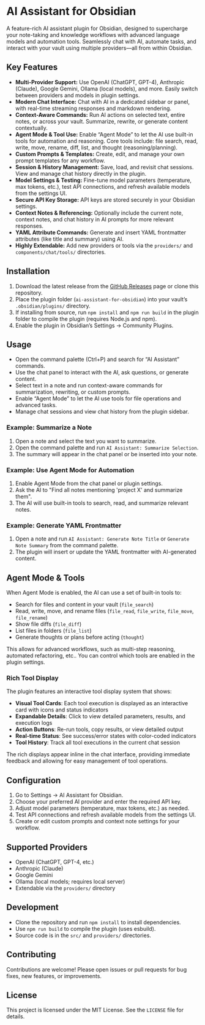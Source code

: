 # AI Assistant for Obsidian

A feature-rich AI assistant plugin for Obsidian, designed to supercharge your note-taking and knowledge workflows with advanced language models and automation tools. Seamlessly chat with AI, automate tasks, and interact with your vault using multiple providers—all from within Obsidian.

## Key Features

- **Multi-Provider Support:** Use OpenAI (ChatGPT, GPT-4), Anthropic (Claude), Google Gemini, Ollama (local models), and more. Easily switch between providers and models in plugin settings.
- **Modern Chat Interface:** Chat with AI in a dedicated sidebar or panel, with real-time streaming responses and markdown rendering.
- **Context-Aware Commands:** Run AI actions on selected text, entire notes, or across your vault. Summarize, rewrite, or generate content contextually.
- **Agent Mode & Tool Use:** Enable “Agent Mode” to let the AI use built-in tools for automation and reasoning. Core tools include: file search, read, write, move, rename, diff, list, and thought (reasoning/planning).
- **Custom Prompts & Templates:** Create, edit, and manage your own prompt templates for any workflow.
- **Session & History Management:** Save, load, and revisit chat sessions. View and manage chat history directly in the plugin.
- **Model Settings & Testing:** Fine-tune model parameters (temperature, max tokens, etc.), test API connections, and refresh available models from the settings UI.
- **Secure API Key Storage:** API keys are stored securely in your Obsidian settings.
- **Context Notes & Referencing:** Optionally include the current note, context notes, and chat history in AI prompts for more relevant responses.
- **YAML Attribute Commands:** Generate and insert YAML frontmatter attributes (like title and summary) using AI.
- **Highly Extendable:** Add new providers or tools via the `providers/` and `components/chat/tools/` directories.

## Installation

1. Download the latest release from the [GitHub Releases](https://github.com/your-repo/releases) page or clone this repository.
2. Place the plugin folder (`ai-assistant-for-obsidian`) into your vault’s `.obsidian/plugins/` directory.
3. If installing from source, run `npm install` and `npm run build` in the plugin folder to compile the plugin (requires Node.js and npm).
4. Enable the plugin in Obsidian’s Settings → Community Plugins.

## Usage

- Open the command palette (Ctrl+P) and search for “AI Assistant” commands.
- Use the chat panel to interact with the AI, ask questions, or generate content.
- Select text in a note and run context-aware commands for summarization, rewriting, or custom prompts.
- Enable “Agent Mode” to let the AI use tools for file operations and advanced tasks.
- Manage chat sessions and view chat history from the plugin sidebar.

### Example: Summarize a Note
1. Open a note and select the text you want to summarize.
2. Open the command palette and run `AI Assistant: Summarize Selection`.
3. The summary will appear in the chat panel or be inserted into your note.

### Example: Use Agent Mode for Automation
1. Enable Agent Mode from the chat panel or plugin settings.
2. Ask the AI to "Find all notes mentioning 'project X' and summarize them".
3. The AI will use built-in tools to search, read, and summarize relevant notes.

### Example: Generate YAML Frontmatter
1. Open a note and run `AI Assistant: Generate Note Title` or `Generate Note Summary` from the command palette.
2. The plugin will insert or update the YAML frontmatter with AI-generated content.

## Agent Mode & Tools

When Agent Mode is enabled, the AI can use a set of built-in tools to:
- Search for files and content in your vault (`file_search`)
- Read, write, move, and rename files (`file_read`, `file_write`, `file_move`, `file_rename`)
- Show file diffs (`file_diff`)
- List files in folders (`file_list`)
- Generate thoughts or plans before acting (`thought`)

This allows for advanced workflows, such as multi-step reasoning, automated refactoring, etc.. You can control which tools are enabled in the plugin settings.

### Rich Tool Display

The plugin features an interactive tool display system that shows:
- **Visual Tool Cards**: Each tool execution is displayed as an interactive card with icons and status indicators
- **Expandable Details**: Click to view detailed parameters, results, and execution logs
- **Action Buttons**: Re-run tools, copy results, or view detailed output
- **Real-time Status**: See success/error states with color-coded indicators
- **Tool History**: Track all tool executions in the current chat session

The rich displays appear inline in the chat interface, providing immediate feedback and allowing for easy management of tool operations.

## Configuration

1. Go to Settings → AI Assistant for Obsidian.
2. Choose your preferred AI provider and enter the required API key.
3. Adjust model parameters (temperature, max tokens, etc.) as needed.
4. Test API connections and refresh available models from the settings UI.
5. Create or edit custom prompts and context note settings for your workflow.

## Supported Providers

- OpenAI (ChatGPT, GPT-4, etc.)
- Anthropic (Claude)
- Google Gemini
- Ollama (local models; requires local server)
- Extendable via the `providers/` directory

## Development

- Clone the repository and run `npm install` to install dependencies.
- Use `npm run build` to compile the plugin (uses esbuild).
- Source code is in the `src/` and `providers/` directories.

## Contributing

Contributions are welcome! Please open issues or pull requests for bug fixes, new features, or improvements.

## License

This project is licensed under the MIT License. See the `LICENSE` file for details.
